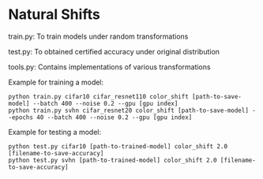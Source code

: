 # Natural Shifts

train.py: To train models under random transformations

test.py: To obtained certified accuracy under original distribution

tools.py: Contains implementations of various transformations

Example for training a model:

```
python train.py cifar10 cifar_resnet110 color_shift [path-to-save-model] --batch 400 --noise 0.2 --gpu [gpu index]
python train.py svhn cifar_resnet20 color_shift [path-to-save-model] --epochs 40 --batch 400 --noise 0.2 --gpu [gpu index]
```

Example for testing a model:

```
python test.py cifar10 [path-to-trained-model] color_shift 2.0 [filename-to-save-accuracy]
python test.py svhn [path-to-trained-model] color_shift 2.0 [filename-to-save-accuracy]
```
